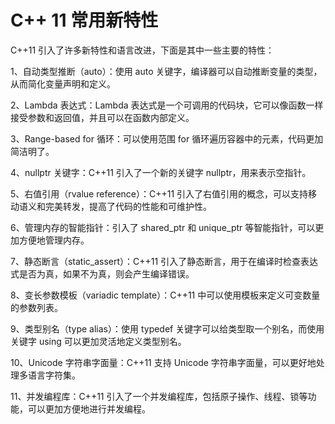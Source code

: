 # C++ 11 常用新特性

C++11 引入了许多新特性和语言改进，下面是其中一些主要的特性：

1、自动类型推断（auto）：使用 auto 关键字，编译器可以自动推断变量的类型，从而简化变量声明和定义。

2、Lambda 表达式：Lambda 表达式是一个可调用的代码块，它可以像函数一样接受参数和返回值，并且可以在函数内部定义。

3、Range-based for 循环：可以使用范围 for 循环遍历容器中的元素，代码更加简洁明了。

4、nullptr 关键字：C++11 引入了一个新的关键字 nullptr，用来表示空指针。

5、右值引用（rvalue reference）：C++11 引入了右值引用的概念，可以支持移动语义和完美转发，提高了代码的性能和可维护性。

6、管理内存的智能指针：引入了 shared_ptr 和 unique_ptr 等智能指针，可以更加方便地管理内存。

7、静态断言（static_assert）：C++11 引入了静态断言，用于在编译时检查表达式是否为真，如果不为真，则会产生编译错误。

8、变长参数模板（variadic template）：C++11 中可以使用模板来定义可变数量的参数列表。

9、类型别名（type alias）：使用 typedef 关键字可以给类型取一个别名，而使用关键字 using 可以更加灵活地定义类型别名。

10、Unicode 字符串字面量：C++11 支持 Unicode 字符串字面量，可以更好地处理多语言字符集。

11、并发编程库：C++11 引入了一个并发编程库，包括原子操作、线程、锁等功能，可以更加方便地进行并发编程。
